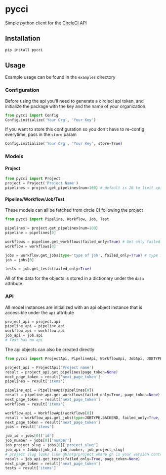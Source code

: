 # pycci

Simple python client for the [CircleCI API](https://circleci.com/docs/api/v2/)

## Installation

```bash
pip install pycci
```

## Usage

Example usage can be found in the `examples` directory

### Configuration

Before using the api you'll need to generate a circleci api token, and initialize the package with the key and the name of your organization.

```python
from pycci import Config
Config.initialize('Your Org', 'Your Key')
```

If you want to store this configuration so you don't have to re-config everytime, pass in the `store` param

```python
Config.initialize('Your Org', 'Your Key', store=True)
```

### Models

#### Project

```python
from pycci import Project
project = Project('Project Name')
pipelines = project.get_pipelines(num=100) # default is 20 to limit api calls for testing
```

#### Pipeline/Workflow/Job/Test

These models can all be fetched from circle CI following the project

```python
from pycci import Pipeline, Workflow, Job, Test

pipelines = project.get_pipelines(num=100)
pipeline = pipelines[0]

workflows = pipeline.get_workflows(failed_only=True) # Get only failed workflows, False by default
workflow = workflows[0]

jobs = workflow.get_jobs(type='type of job', failed_only=True) # type is a String, the JOBTYPE enum has some values to use
job = jobs[0]

tests = job.get_tests(failed_only=True)
```

All of the data for the objects is stored in a dictionary under the `data` attribute.

### API

All model instances are initialized with an api object instance that is accessible under the `api` attribute

```python
project_api = project.api
pipeline_api = pipeline.api
workflow_api = workflow.api
job_api = job.api
# Test has no api
```

The api objects can also be created directly

```python
from pycci import ProjectApi, PipelineApi, WorkflowApi, JobApi, JOBTYPE

project_api = ProjectApi('Project name')
result = project_api.get_pipelines(page_token=None)
next_page_token = result['next_page_token']
pipelines = result['items']

pipeline_api = PipelineApi(pipelines[0])
result = pipeline_api.get_workflows(failed_only=True, page_token=None)
next_page_token = result['next_page_token']
workflows = result['items']

workflow_api = WorkflowApi(workflows[0])
result = workflow_api.get_jobs(type=JOBTYPE.BACKEND, failed_only=True, page_token=None)
next_page_token = result['next_page_token']
jobs = result['items']

job_id = jobs[0]['id']
job_number = jobs[0]['number']
job_project_slug = jobs[0]['project_slug']
job_api = JobApi(job_id, job_number, job_project_slug)
# project slug looks like gh/org/project where gh is your version control
result = job_api.get_tests(failed_only=True, page_token=None)
next_page_token = result['next_page_token']
tests = result['items']
```
